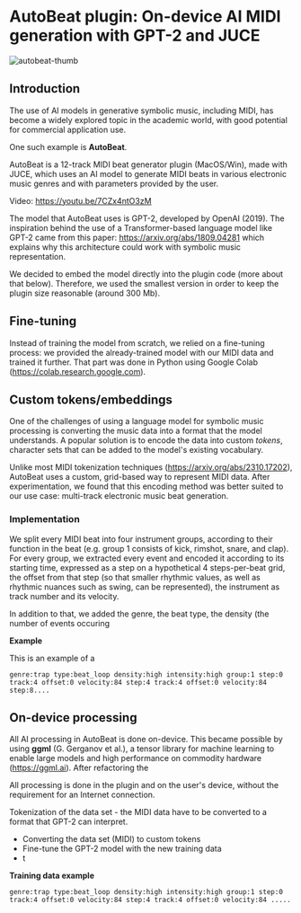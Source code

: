 # AutoBeat plugin: On-device AI MIDI generation with GPT-2 and JUCE
![autobeat-thumb](https://github.com/user-attachments/assets/a138eb79-4f50-43f9-bc37-a69c45f4d17e)
## Introduction
The use of AI models in generative symbolic music, including MIDI, has become a widely explored topic in the academic world, with good potential for commercial application use. 

One such example is **AutoBeat**. 

AutoBeat is a 12-track MIDI beat generator plugin (MacOS/Win), made with JUCE, which uses an AI model to generate MIDI beats in various electronic music genres and with parameters provided by the user.

Video: https://youtu.be/7CZx4ntO3zM

The model that AutoBeat uses is GPT-2, developed by OpenAI (2019). The inspiration behind the use of a Transformer-based language model like GPT-2 came from this paper: https://arxiv.org/abs/1809.04281 which explains why this architecture could work with symbolic music representation. 

We decided to embed the model directly into the plugin code (more about that below). Therefore, we used the smallest version in order to keep the plugin size reasonable (around 300 Mb). 

## Fine-tuning
Instead of training the model from scratch, we relied on a fine-tuning process: we provided the already-trained model with our MIDI data and trained it further. That part was done in Python using Google Colab (https://colab.research.google.com).

## Custom tokens/embeddings
One of the challenges of using a language model for symbolic music processing is converting the music data into a format that the model understands. A popular solution is to encode the data into custom _tokens_, character sets that can be added to the model's existing vocabulary.

Unlike most MIDI tokenization techniques (https://arxiv.org/abs/2310.17202), AutoBeat uses a custom, grid-based way to represent MIDI data. After experimentation, we found that this encoding method was better suited to our use case: multi-track electronic music beat generation.

### Implementation

We split every MIDI beat into four instrument groups, according to their function in the beat (e.g. group 1 consists of kick, rimshot, snare, and clap). For every group, we extracted every event and encoded it according to its starting time, expressed as a step on a hypothetical 4 steps-per-beat grid, the offset from that step (so that smaller rhythmic values, as well as rhythmic nuances such as swing, can be represented), the instrument as track number and its velocity. 

In addition to that, we added the genre, the beat type, the density (the number of events occuring

**Example**


This is an example of a 

`genre:trap type:beat_loop density:high intensity:high group:1 step:0 track:4 offset:0 velocity:84 step:4 track:4 offset:0 velocity:84 step:8....`



## On-device processing
All AI processing in AutoBeat is done on-device. This became possible by using **ggml** (G. Gerganov et al.), a tensor library for machine learning to enable large models and high performance on commodity hardware (https://ggml.ai). After refactoring the 

All processing is done in the plugin and on the user's device, without the requirement for an Internet connection.

Tokenization of the data set - the MIDI data have to be converted to a format that GPT-2 can interpret. 

* Converting the data set (MIDI) to custom tokens
* Fine-tune the GPT-2 model with the new training data
* t

**Training data example**

`genre:trap type:beat_loop density:high intensity:high group:1 step:0 track:4 offset:0 velocity:84 step:4 track:4 offset:0 velocity:84 .....`
